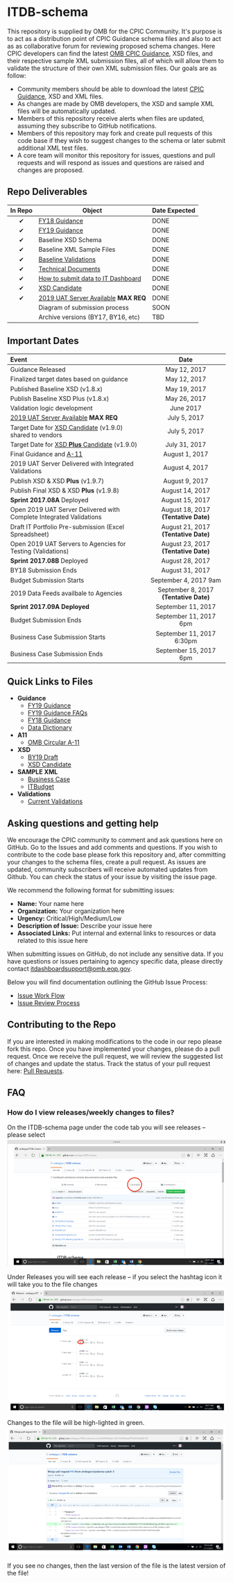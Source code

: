 
# ITDB-schema
This repository is supplied by OMB for the CPIC Community. It's purpose is to act as a distribution point of CPIC Guidance schema files and also to act as as collaborative forum for reviewing proposed schema changes. Here CPIC developers can find the latest [OMB CPIC Guidance](https://community.max.gov/download/attachments/1206026892/FY19%20IT%20Budget%20Capital%20Planning%20Guidance%20%2895%20Solution%29.pdf?api=v2), XSD files, and their respective sample XML submission files, all of which will allow them to validate the structure of their own XML submission files. Our goals are as follow:
 
 * Community members should be able to download the latest [CPIC Guidance](https://community.max.gov/download/attachments/1206026892/FY19%20IT%20Budget%20Capital%20Planning%20Guidance%20%2895%20Solution%29.pdf?api=v2), XSD and XML files.
 * As changes are made by OMB developers, the XSD and sample XML files will be automatically updated.
 * Members of this repository receive alerts when files are updated, assuming they subscribe to GitHub notifications.
 * Members of this repository may fork and create pull requests of this code base if they wish to suggest changes to the schema or later submit additional XML test files.
 * A core team will monitor this repository for issues, questions and pull requests and will respond as issues and questions are raised and changes are proposed.

## Repo Deliverables

| In Repo  | Object  |  Date Expected |
|:-------------:|---|---|
| 	&#x2714; |  [FY18 Guidance](https://github.com/ombegov/ITDB-schema/blob/master/docs/TechnicalDocumentation/FY18_Guidance.pdf) |  DONE |
| &#x2714; | [FY19 Guidance](https://community.max.gov/download/attachments/1206026892/FY19%20IT%20Budget%20Capital%20Planning%20Guidance%20%2895%20Solution%29.pdf?api=v2)   |  DONE  |
| &#x2714;  | Baseline XSD Schema   | DONE  |
| &#x2714;  | Baseline XML Sample Files   | DONE |
| &#x2714;  | [Baseline Validations](https://github.com/ombegov/ITDB-schema/blob/master/docs/validations.md)   | DONE  |
| &#x2714;  | [Technical Documents](https://github.com/ombegov/ITDB-schema/tree/master/docs/TechnicalDocumentation)   | DONE  |
| &#x2714; | [How to submit data to IT Dashboard](https://github.com/ombegov/ITDB-schema/blob/master/docs/ITDB_Submission_Instructions.pdf) | DONE  |
| &#x2714; | [XSD Candidate](https://github.com/ombegov/ITDB-schema/tree/master/src) | DONE |
| &#x2714; | [2019 UAT Server Available](https://myuat-2019.itdashboard.gov) **MAX REQ**| DONE |
|  | Diagram of submission process  | SOON  |
|  | Archive versions (BY17, BY16, etc) | TBD  |


## Important Dates

|  Event  |  Date |
|:-------------|:-------------:|
|  Guidance Released |  May 12, 2017 |
|  Finalized target dates based on guidance |  May 12, 2017 |
|  Published Baseline XSD (v1.8.x)|  May 19, 2017 |
|  Publish Baseline XSD Plus (v1.8.x)|  May 26, 2017 |
|  Validation logic development | June 2017  |
| [2019 UAT Server Available](https://myuat-2019.itdashboard.gov) **MAX REQ**| July 5, 2017|
|  Target Date for [XSD Candidate](https://github.com/ombegov/ITDB-schema/tree/master/src) (v1.9.0) shared to vendors    |  July 5, 2017  |
|  Target Date for [XSD **Plus** Candidate](https://github.com/ombegov/ITDB-schema/tree/master/draftBY19) (v1.9.0)  |  July 31, 2017 |
|  Final Guidance  and [A-11](https://www.whitehouse.gov/omb/circulars_a11_current_year_a11_toc)   |  August 1, 2017 |
|  2019 UAT Server Delivered with Integrated Validations |  August 4, 2017 |
|  Publish XSD  &  XSD **Plus** (v1.9.7)    |  August 9, 2017  |
|  Publish Final XSD  &  XSD **Plus** (v1.9.8)    |  August 14, 2017  |
|  **Sprint 2017.08A** Deployed |  August 15, 2017 |
|  Open 2019 UAT Server Delivered with Complete Integrated Validations |  August 18, 2017 **(Tentative Date)** |
|  Draft IT Portfolio Pre-submission (Excel Spreadsheet)  |  August 21, 2017 **(Tentative Date)** |
|  Open 2019 UAT Servers to Agencies for Testing (Validations)    |  August 23, 2017 **(Tentative Date)**  |
|  **Sprint 2017.08B** Deployed |  August 28, 2017 |
|  BY18 Submission Ends  |  August 31, 2017 |
|  Budget Submission Starts  |  September 4, 2017  9am |
|  2019 Data Feeds availbale to Agencies    |  September 8, 2017 **(Tentative Date)**  |
|  **Sprint 2017.09A Deployed** |  September 11, 2017 |
|  Budget Submission Ends  |  September 11, 2017 6pm  |
|  Business Case Submission Starts  |  September 11, 2017  6:30pm |
|  Business Case Submission Ends  |  September 15, 2017 6pm |




## Quick Links to Files

  * **Guidance**
    * [FY19 Guidance](https://community.max.gov/download/attachments/1206026892/FY19%20IT%20Budget%20Capital%20Planning%20Guidance%20%2895%20Solution%29.pdf?api=v2)
    * [FY19 Guidance FAQs](https://community.max.gov/download/attachments/1206026892/CPIC%20CoP%20Meeting_20170627.pptx?api=v2)
    * [FY18 Guidance](https://github.com/ombegov/ITDB-schema/blob/master/docs/TechnicalDocumentation/FY18_Guidance.pdf)
    * [Data Dictionary](https://github.com/ombegov/ITDB-schema/blob/master/draftBY19/Data%20Dictionary%20BY19%20CPIC%20Tables%20v1.9.4.xlsx)
  * **A11**
    * [OMB Circular A-11](https://www.whitehouse.gov/omb/circulars_a11_current_year_a11_toc)
  * **XSD**
    * [BY19 Draft](https://github.com/ombegov/ITDB-schema/tree/master/draftBY19)
    * [XSD Candidate](https://github.com/ombegov/ITDB-schema/tree/master/src)
  * **SAMPLE XML**
    * [Business Case](https://github.com/ombegov/ITDB-schema/tree/master/src/BusinessCase/Examples)
    * [ITBudget](https://github.com/ombegov/ITDB-schema/tree/master/src/ITBudget/Examples)
* **Validations**    
  * [Current Validations](https://github.com/ombegov/ITDB-schema/blob/master/docs/validations.md)
  
## Asking questions and getting help

We encourage the CPIC community to comment and ask questions here on GitHub. 
Go to the Issues  and add comments and questions. If you wish to contribute to the code base please fork this repository and, after committing your changes to the schema files, create a pull request. As issues are updated, community subscribers will receive automated updates from Github. You can check the status of your issue by visiting the issue page.

We recommend the following format for submitting issues:

  * **Name:** Your name here
  * **Organization:** Your organization here
  * **Urgency:** Critical/High/Medium/Low
  * **Description of Issue:** Describe your issue here
  * **Associated Links:** Put internal and external links to resources or data related to this issue here

When submitting issues on GitHub, do not include any sensitive data. If you have questions or issues pertaining to agency specific data, please directly contact [itdashboardsupport@omb.eop.gov](mailto:itdashboardsupport@omb.eop.gov). 

Below you will find documentation outlining the GitHub Issue Process:
  * [Issue Work Flow](https://github.com/ombegov/ITDB-schema/blob/master/GitHubFlowChart2.jpg)
  * [Issue Review Process](https://github.com/ombegov/ITDB-schema/blob/master/GitHub_Flow-v2.jpg)


## Contributing to the Repo

If you are interested in making modifications to the code in our repo please fork this repo. Once you have implemented your changes, please do a pull request. Once we receive the pull request, we will review the suggested list of changes and update the status. Track the status of your pull request here: [Pull Requests](https://github.com/ombegov/ITDB-schema/pulls).



## FAQ
### How do I view releases/weekly changes to files?

On the ITDB-schema page under the code tab you will see releases – please select
![screenshot a](/docs/help/Capture1.PNG?raw=true "On the ITDB-schema page under the code tab you will see releases – please select")


Under Releases you will see each release – if you select the hashtag icon it will take you to the file changes
![screenshot a](/docs/help/Capture2.PNG?raw=true "Under Releases you will see each release – if you select the hashtag icon it will take you to the file changes")

Changes to the file will be high-lighted in green. 
![screenshot a](/docs/help/Capture3.PNG?raw=true "Changes to the file will be high-lighted in green ")

If you see no changes, then the last version of the file is the latest version of the file!









